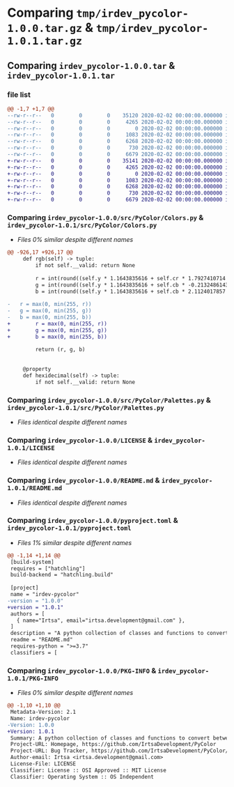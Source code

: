 # Comparing `tmp/irdev_pycolor-1.0.0.tar.gz` & `tmp/irdev_pycolor-1.0.1.tar.gz`

## Comparing `irdev_pycolor-1.0.0.tar` & `irdev_pycolor-1.0.1.tar`

### file list

```diff
@@ -1,7 +1,7 @@
--rw-r--r--   0        0        0    35120 2020-02-02 00:00:00.000000 irdev_pycolor-1.0.0/src/PyColor/Colors.py
--rw-r--r--   0        0        0     4265 2020-02-02 00:00:00.000000 irdev_pycolor-1.0.0/src/PyColor/Palettes.py
--rw-r--r--   0        0        0        0 2020-02-02 00:00:00.000000 irdev_pycolor-1.0.0/src/PyColor/__init__.py
--rw-r--r--   0        0        0     1083 2020-02-02 00:00:00.000000 irdev_pycolor-1.0.0/LICENSE
--rw-r--r--   0        0        0     6268 2020-02-02 00:00:00.000000 irdev_pycolor-1.0.0/README.md
--rw-r--r--   0        0        0      730 2020-02-02 00:00:00.000000 irdev_pycolor-1.0.0/pyproject.toml
--rw-r--r--   0        0        0     6679 2020-02-02 00:00:00.000000 irdev_pycolor-1.0.0/PKG-INFO
+-rw-r--r--   0        0        0    35141 2020-02-02 00:00:00.000000 irdev_pycolor-1.0.1/src/PyColor/Colors.py
+-rw-r--r--   0        0        0     4265 2020-02-02 00:00:00.000000 irdev_pycolor-1.0.1/src/PyColor/Palettes.py
+-rw-r--r--   0        0        0        0 2020-02-02 00:00:00.000000 irdev_pycolor-1.0.1/src/PyColor/__init__.py
+-rw-r--r--   0        0        0     1083 2020-02-02 00:00:00.000000 irdev_pycolor-1.0.1/LICENSE
+-rw-r--r--   0        0        0     6268 2020-02-02 00:00:00.000000 irdev_pycolor-1.0.1/README.md
+-rw-r--r--   0        0        0      730 2020-02-02 00:00:00.000000 irdev_pycolor-1.0.1/pyproject.toml
+-rw-r--r--   0        0        0     6679 2020-02-02 00:00:00.000000 irdev_pycolor-1.0.1/PKG-INFO
```

### Comparing `irdev_pycolor-1.0.0/src/PyColor/Colors.py` & `irdev_pycolor-1.0.1/src/PyColor/Colors.py`

 * *Files 0% similar despite different names*

```diff
@@ -926,17 +926,17 @@
     def rgb(self) -> tuple:
         if not self.__valid: return None
 
         r = int(round((self.y * 1.1643835616 + self.cr * 1.7927410714 - 248.100994), 3))
         g = int(round((self.y * 1.1643835616 + self.cb * -0.2132486143 + self.cr * -0.5329093286 + 76.878080), 3))
         b = int(round((self.y * 1.1643835616 + self.cb * 2.1124017857 - 289.017566), 3))
 
-	r = max(0, min(255, r))
-	g = max(0, min(255, g))
-	b = max(0, min(255, b))
+        r = max(0, min(255, r))
+        g = max(0, min(255, g))
+        b = max(0, min(255, b))
         
         return (r, g, b)
     
 
     @property
     def hexidecimal(self) -> tuple:
         if not self.__valid: return None
```

### Comparing `irdev_pycolor-1.0.0/src/PyColor/Palettes.py` & `irdev_pycolor-1.0.1/src/PyColor/Palettes.py`

 * *Files identical despite different names*

### Comparing `irdev_pycolor-1.0.0/LICENSE` & `irdev_pycolor-1.0.1/LICENSE`

 * *Files identical despite different names*

### Comparing `irdev_pycolor-1.0.0/README.md` & `irdev_pycolor-1.0.1/README.md`

 * *Files identical despite different names*

### Comparing `irdev_pycolor-1.0.0/pyproject.toml` & `irdev_pycolor-1.0.1/pyproject.toml`

 * *Files 1% similar despite different names*

```diff
@@ -1,14 +1,14 @@
 [build-system]
 requires = ["hatchling"]
 build-backend = "hatchling.build"
 
 [project]
 name = "irdev-pycolor"
-version = "1.0.0"
+version = "1.0.1"
 authors = [
   { name="Irtsa", email="irtsa.development@gmail.com" },
 ]
 description = "A python collection of classes and functions to convert between rgb, hsv, hsl, xyz, ycc, cmyk, and hex color formats and generate palettes from said colors."
 readme = "README.md"
 requires-python = ">=3.7"
 classifiers = [
```

### Comparing `irdev_pycolor-1.0.0/PKG-INFO` & `irdev_pycolor-1.0.1/PKG-INFO`

 * *Files 0% similar despite different names*

```diff
@@ -1,10 +1,10 @@
 Metadata-Version: 2.1
 Name: irdev-pycolor
-Version: 1.0.0
+Version: 1.0.1
 Summary: A python collection of classes and functions to convert between rgb, hsv, hsl, xyz, ycc, cmyk, and hex color formats and generate palettes from said colors.
 Project-URL: Homepage, https://github.com/IrtsaDevelopment/PyColor
 Project-URL: Bug Tracker, https://github.com/IrtsaDevelopment/PyColor/issues
 Author-email: Irtsa <irtsa.development@gmail.com>
 License-File: LICENSE
 Classifier: License :: OSI Approved :: MIT License
 Classifier: Operating System :: OS Independent
```

